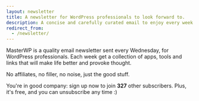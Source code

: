 ```yaml
---
layout: newsletter
title: A newsletter for WordPress professionals to look forward to.
description: A concise and carefully curated email to enjoy every week.
redirect_from:
  - /newsletter/
---
```

MasterWP is a quality email newsletter sent every Wednesday, for WordPress professionals. Each week get a collection of apps, tools and links that will make life better and provoke thought.

No affiliates, no filler, no noise, just the good stuff.

You're in good company: sign up now to join **327** other subscribers. Plus, it's free, and you can unsubscribe any time :)
